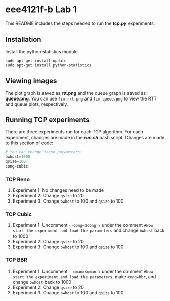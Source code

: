# eee4121f-b Lab 1

This README includes the steps needed to run the **_tcp.py_** experiments.

## Installation

Install the python statistics module
```
sudo apt-get install update
sudo apt-get install python-statistics
```
## Viewing images
The plot graph is saved as **rtt.png** and the queue graph is saved as **queue.png**. You can use `fim rrt.png` and `fim queue.png` to view the RTT and queue plots, respectively.

## Running TCP experiments
There are three experiments run for each TCP algorithm. For each experiment, changes are made in the **_run.sh_** bash script. Changes are made to this section of code:
```python
# You can change these parameters:
bwhost=1000
qsize=100
cong=cubic
```
### TCP Reno
1. Experiment 1: No changes need to be made
2. Experiment 2: Change `qsize` to 20
3. Experiment 3: Change `bwhost` to 100 and `qsize` to 100

### TCP Cubic
1. Experiment 1: Uncomment `--cong=$cong \` under the comment `#Now start the experiment and load the parameters` and change `bwhost` back to 1000
2. Experiment 2: Change `qsize` to 20
3. Experiment 3: Change `bwhost` to 100 and `qsize` to 100

### TCP BBR
1. Experiment 1: Uncomment `--qman=$qman \` under the comment `#Now start the experiment and load the parameters`, make `cong=bbr`, and change `bwhost` back to 1000
2. Experiment 2: Change `qsize` to 20
3. Experiment 3: Change `bwhost` to 100 and `qsize` to 100
